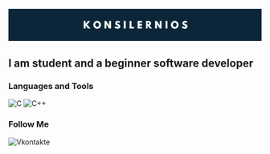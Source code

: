 ![Header](https://github.com/konsilerinos/konsilerinos/blob/main/Assets/title.png)

## I am student and a beginner software developer

### Languages and Tools

![C](https://img.shields.io/badge/-C-0B2639?style=for-the-badge&logo=C&logoColor=2795E2)
![C++](https://img.shields.io/badge/-C++-0B2639?style=for-the-badge&logo=C%2b%2b&logoColor=2795E2)

### Follow Me

![Vkontakte](https://img.shields.io/badge/-Vkontakte-0B2639?style=for-the-badge&logo=Vk&logoColor=2795E2)
